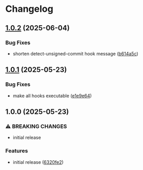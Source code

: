 # Changelog

## [1.0.2](https://github.com/crazy-matt/pre-commit-hooks/compare/v1.0.1...v1.0.2) (2025-06-04)


### Bug Fixes

* shorten detect-unsigned-commit hook message ([b614a5c](https://github.com/crazy-matt/pre-commit-hooks/commit/b614a5c6a4f0b39be7851c2a05ab56e47a1b4e4d))

## [1.0.1](https://github.com/crazy-matt/pre-commit-hooks/compare/v1.0.0...v1.0.1) (2025-05-23)


### Bug Fixes

* make all hooks executable ([e1e9e64](https://github.com/crazy-matt/pre-commit-hooks/commit/e1e9e647aa3ddabf1128c5e8c3752ed050c73ed0))

## 1.0.0 (2025-05-23)


### ⚠ BREAKING CHANGES

* initial release

### Features

* initial release ([6320fe2](https://github.com/crazy-matt/pre-commit-hooks/commit/6320fe2dcdde39b27b89b6494ad812a6e5b4280e))
